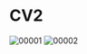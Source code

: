 # CV2
![00001](https://github.com/LamisaDeya/CV2/assets/128275231/d38afbe8-551e-427e-93e2-406c9be60456)
![00002](https://github.com/LamisaDeya/CV2/assets/128275231/f44bbc32-9d56-4f9d-8486-c1866095719b)

